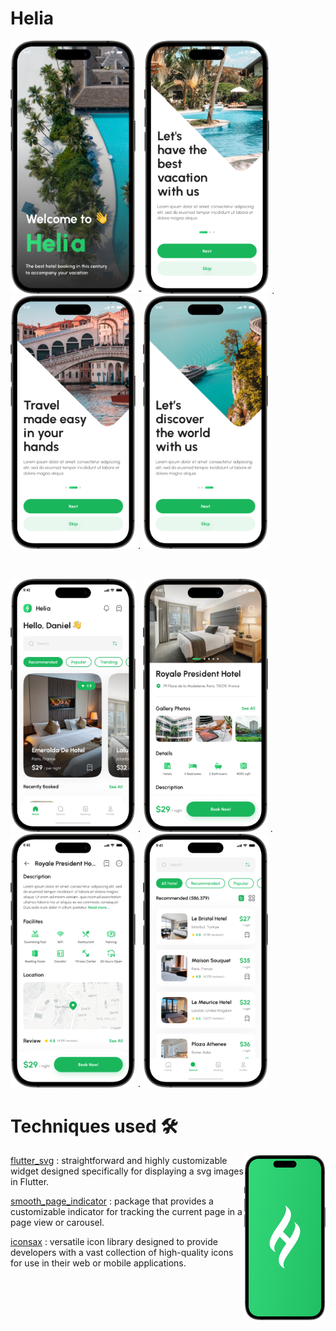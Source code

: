 # Helia

<p float="left">
  <img src="https://github.com/moha-b/Pretty-Ui/blob/main/Helia/ScreenShots/Group%201.png" width="200" />
  -
  <img src="https://github.com/moha-b/Pretty-Ui/blob/main/Helia/ScreenShots/Group%202.png" width="200" />
  .
  <img src="https://github.com/moha-b/Pretty-Ui/blob/main/Helia/ScreenShots/Group%203.png" width="200" />
  .
  <img src="https://github.com/moha-b/Pretty-Ui/blob/main/Helia/ScreenShots/Group%204.png" width="200" />
</p>

<br />

<p float="left">
  <img src="https://github.com/moha-b/Pretty-Ui/blob/main/Helia/ScreenShots/Group%205.png" width="200" />
  .
  <img src="https://github.com/moha-b/Pretty-Ui/blob/main/Helia/ScreenShots/Group%206.png" width="200" /> 
  .
  <img src="https://github.com/moha-b/Pretty-Ui/blob/main/Helia/ScreenShots/Group%207.png" width="200" />
  .
  <img src="https://github.com/moha-b/Pretty-Ui/blob/main/Helia/ScreenShots/Group%208.png" width="200" />
</p>

# Techniques used 🛠️
<img align="right" width="130" src="https://github.com/moha-b/Pretty-Ui/blob/main/Helia/ScreenShots/Group%200.png" />
  
[flutter_svg](https://pub.dev/packages/flutter_svg) : straightforward and highly customizable widget designed specifically for displaying a svg images in Flutter.
  
[smooth_page_indicator](https://pub.dev/packages/smooth_page_indicator) : package that provides a customizable indicator for tracking the current page in a page view or carousel.
  
[iconsax](https://pub.dev/packages/iconsax) : versatile icon library designed to provide developers with a vast collection of high-quality icons for use in their web or mobile applications.
